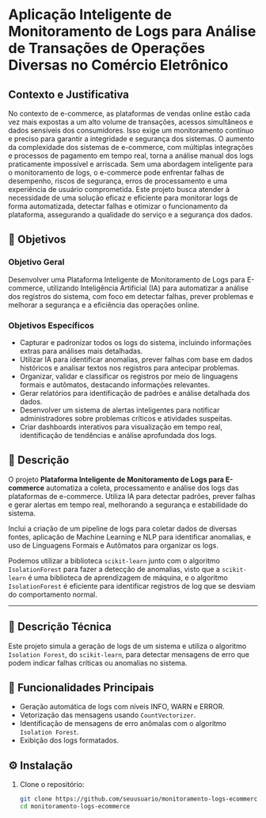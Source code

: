 # Aplicação Inteligente de Monitoramento de Logs para Análise de Transações de Operações Diversas no Comércio Eletrônico

##  Contexto e Justificativa

No contexto de e-commerce, as plataformas de vendas online estão cada vez mais expostas a um alto volume de transações, acessos simultâneos e dados sensíveis dos consumidores. Isso exige um monitoramento contínuo e preciso para garantir a integridade e segurança dos sistemas. O aumento da complexidade dos sistemas de e-commerce, com múltiplas integrações e processos de pagamento em tempo real, torna a análise manual dos logs praticamente impossível e arriscada. Sem uma abordagem inteligente para o monitoramento de logs, o e-commerce pode enfrentar falhas de desempenho, riscos de segurança, erros de processamento e uma experiência de usuário comprometida. Este projeto busca atender à necessidade de uma solução eficaz e eficiente para monitorar logs de forma automatizada, detectar falhas e otimizar o funcionamento da plataforma, assegurando a qualidade do serviço e a segurança dos dados.

## 🎯 Objetivos

### Objetivo Geral

Desenvolver uma Plataforma Inteligente de Monitoramento de Logs para E-commerce, utilizando Inteligência Artificial (IA) para automatizar a análise dos registros do sistema, com foco em detectar falhas, prever problemas e melhorar a segurança e a eficiência das operações online.

### Objetivos Específicos

- Capturar e padronizar todos os logs do sistema, incluindo informações extras para análises mais detalhadas.
- Utilizar IA para identificar anomalias, prever falhas com base em dados históricos e analisar textos nos registros para antecipar problemas.
- Organizar, validar e classificar os registros por meio de linguagens formais e autômatos, destacando informações relevantes.
- Gerar relatórios para identificação de padrões e análise detalhada dos dados.
- Desenvolver um sistema de alertas inteligentes para notificar administradores sobre problemas críticos e atividades suspeitas.
- Criar dashboards interativos para visualização em tempo real, identificação de tendências e análise aprofundada dos logs.

## 📝 Descrição

O projeto **Plataforma Inteligente de Monitoramento de Logs para E-commerce** automatiza a coleta, processamento e análise dos logs das plataformas de e-commerce. Utiliza IA para detectar padrões, prever falhas e gerar alertas em tempo real, melhorando a segurança e estabilidade do sistema.

Inclui a criação de um pipeline de logs para coletar dados de diversas fontes, aplicação de Machine Learning e NLP para identificar anomalias, e uso de Linguagens Formais e Autômatos para organizar os logs.

Podemos utilizar a biblioteca `scikit-learn` junto com o algoritmo `IsolationForest` para fazer a detecção de anomalias, visto que a `scikit-learn` é uma biblioteca de aprendizagem de máquina, e o algoritmo `IsolationForest` é eficiente para identificar registros de log que se desviam do comportamento normal.

---

## 📜 Descrição Técnica

Este projeto simula a geração de logs de um sistema e utiliza o algoritmo `Isolation Forest`, do `scikit-learn`, para detectar mensagens de erro que podem indicar falhas críticas ou anomalias no sistema.

## 🚀 Funcionalidades Principais

- Geração automática de logs com níveis INFO, WARN e ERROR.
- Vetorização das mensagens usando `CountVectorizer`.
- Identificação de mensagens de erro anômalas com o algoritmo `Isolation Forest`.
- Exibição dos logs formatados.

## ⚙️ Instalação

1. Clone o repositório:
   ```bash
   git clone https://github.com/seuusuario/monitoramento-logs-ecommerce.git
   cd monitoramento-logs-ecommerce
